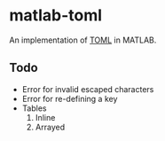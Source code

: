 # matlab-toml
An implementation of [TOML](https://github.com/toml-lang/toml) in MATLAB.

## Todo
* Error for invalid escaped characters
* Error for re-defining a key
* Tables
  1. Inline
  2. Arrayed
